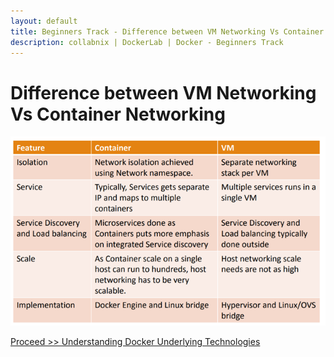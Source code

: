 ```yaml
---
layout: default
title: Beginners Track - Difference between VM Networking Vs Container Networking
description: collabnix | DockerLab | Docker - Beginners Track
---
```


# Difference between VM Networking Vs Container Networking


 ![Component View](https://raw.githubusercontent.com/collabnix/dockerlabs/master/beginners/docker-networking-vs-vm-network.png)

[Proceed >> Understanding Docker Underlying Technologies](https://github.com/collabnix/dockerlabs/blob/master/beginners/understanding-docker-underlying-technology/README.md)
